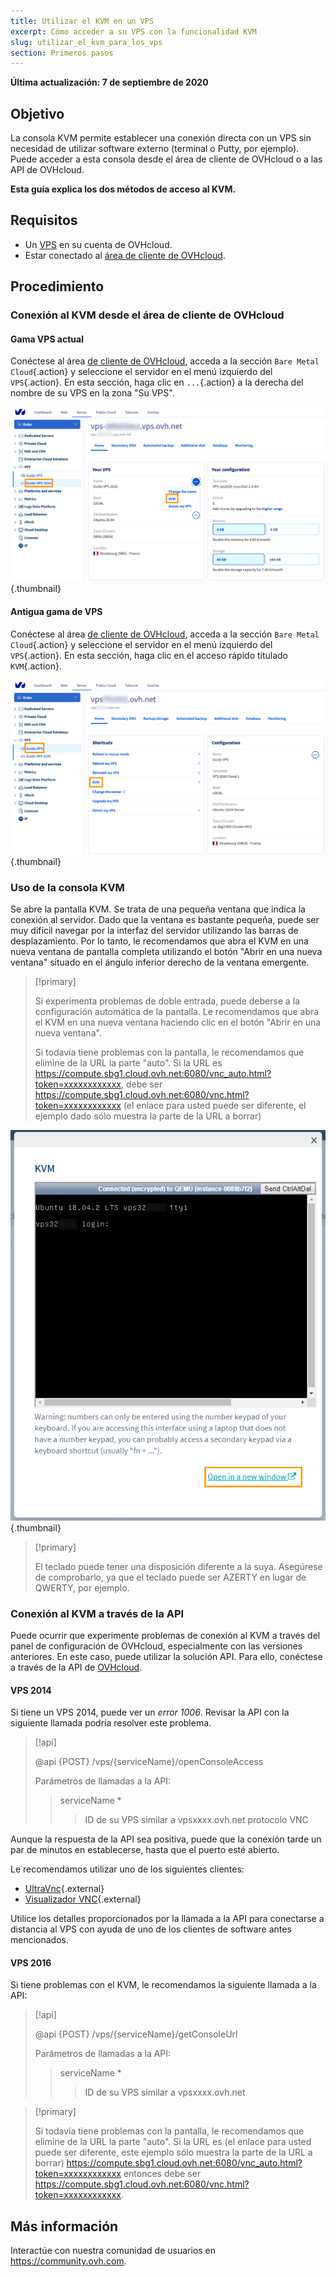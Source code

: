 ```yaml
---
title: Utilizar el KVM en un VPS
excerpt: Cómo acceder a su VPS con la funcionalidad KVM
slug: utilizar_el_kvm_para_los_vps
section: Primeros pasos
---
```


**Última actualización: 7 de septiembre de 2020**

## Objetivo

La consola KVM permite establecer una conexión directa con un VPS sin necesidad de utilizar software externo (terminal o Putty, por ejemplo). Puede acceder a esta consola desde el área de cliente de OVHcloud o a las API de OVHcloud.  

**Esta guía explica los dos métodos de acceso al KVM.**

## Requisitos

- Un [VPS](https://www.ovhcloud.com/es-es/vps/) en su cuenta de OVHcloud.
- Estar conectado al [área de cliente de OVHcloud](https://www.ovh.com/auth/?action=gotomanager).

## Procedimiento

### Conexión al KVM desde el área de cliente de OVHcloud

#### Gama VPS actual

Conéctese al área [de cliente de OVHcloud](https://www.ovh.com/auth/?action=gotomanager), acceda a la sección `Bare Metal Cloud`{.action} y seleccione el servidor en el menú izquierdo del `VPS`{.action}. En esta sección, haga clic en `...`{.action} a la derecha del nombre de su VPS en la zona "Su VPS".

![Abrir KVM](images/kvm-new1.png){.thumbnail}

#### Antigua gama de VPS

Conéctese al área [de cliente de OVHcloud](https://www.ovh.com/auth/?action=gotomanager), acceda a la sección `Bare Metal Cloud`{.action} y seleccione el servidor en el menú izquierdo del `VPS`{.action}. En esta sección, haga clic en el acceso rápido titulado `KVM`{.action}.

![Haga clic en el botón KVM](images/kvm-new2.png){.thumbnail}

### Uso de la consola KVM

Se abre la pantalla KVM. Se trata de una pequeña ventana que indica la conexión al servidor. Dado que la ventana es bastante pequeña, puede ser muy difícil navegar por la interfaz del servidor utilizando las barras de desplazamiento. Por lo tanto, le recomendamos que abra el KVM en una nueva ventana de pantalla completa utilizando el botón "Abrir en una nueva ventana" situado en el ángulo inferior derecho de la ventana emergente.

> [!primary]
>
> Si experimenta problemas de doble entrada, puede deberse a la configuración automática de la pantalla. Le recomendamos que abra el KVM en una nueva ventana haciendo clic en el botón "Abrir en una nueva ventana".
>
> Si todavía tiene problemas con la pantalla, le recomendamos que elimine de la URL la parte "auto". Si la URL es https://compute.sbg1.cloud.ovh.net:6080/vnc_auto.html?token=xxxxxxxxxxxx, debe ser https://compute.sbg1.cloud.ovh.net:6080/vnc.html?token=xxxxxxxxxxxx (el enlace para usted puede ser diferente, el ejemplo dado sólo muestra la parte de la URL a borrar)
>

![Conexión al KVM](images/kvm_screen.png){.thumbnail}

> [!primary]
>
> El teclado puede tener una disposición diferente a la suya. Asegúrese de comprobarlo, ya que el teclado puede ser AZERTY en lugar de QWERTY, por ejemplo.
>

### Conexión al KVM a través de la API

Puede ocurrir que experimente problemas de conexión al KVM a través del panel de configuración de OVHcloud, especialmente con las versiones anteriores. En este caso, puede utilizar la solución API. Para ello, conéctese a través de la API de [OVHcloud](https://api.ovh.com/).

#### VPS 2014

Si tiene un VPS 2014, puede ver un *error 1006*. Revisar la API con la siguiente llamada podría resolver este problema.

> [!api]
>
> @api {POST} /vps/{serviceName}/openConsoleAccess
>
> Parámetros de llamadas a la API:
>
>> serviceName \*
>>> ID de su VPS similar a vpsxxxx.ovh.net
>> protocolo
>>> VNC

Aunque la respuesta de la API sea positiva, puede que la conexión tarde un par de minutos en establecerse, hasta que el puerto esté abierto.

Le recomendamos utilizar uno de los siguientes clientes:

- [UltraVnc](https://www.uvnc.com/downloads/ultravnc.html){.external}
- [Visualizador VNC](https://www.realvnc.com/en/connect/download/viewer/){.external}

Utilice los detalles proporcionados por la llamada a la API para conectarse a distancia al VPS con ayuda de uno de los clientes de software antes mencionados.

#### VPS 2016

Si tiene problemas con el KVM, le recomendamos la siguiente llamada a la API:

> [!api]
>
> @api {POST} /vps/{serviceName}/getConsoleUrl
>
> Parámetros de llamadas a la API:
>
>> serviceName \*
>>> ID de su VPS similar a vpsxxxx.ovh.net
>

> [!primary]
>
> Si todavía tiene problemas con la pantalla, le recomendamos que elimine de la URL la parte "auto". Si la URL es (el enlace para usted puede ser diferente, este ejemplo sólo muestra la parte de la URL a borrar) https://compute.sbg1.cloud.ovh.net:6080/vnc_auto.html?token=xxxxxxxxxxxx entonces debe ser https://compute.sbg1.cloud.ovh.net:6080/vnc.html?token=xxxxxxxxxxxx.
>

## Más información

Interactúe con nuestra comunidad de usuarios en <https://community.ovh.com>.

